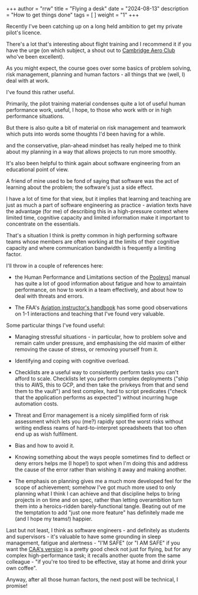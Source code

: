 +++
author = "rrw"
title = "Flying a desk"
date = "2024-08-13"
description = "How to get things done"
tags = [ ]
weight = "1"
+++

Recently I've been catching up on a long held ambition to get my
private pilot's licence.

There's a lot that's interesting about flight training and I recommend
it if you have the urge (on which subject, a shout out to [Cambridge Aero
Club](https://www.cambridgeaeroclub.com/) who've been excellent).

As you might expect, the course goes over some basics of problem
solving, risk management, planning and human factors - all things that
we (well, I) deal with at work.

I've found this rather useful.

Primarily, the pilot training material condenses quite a lot of useful
human performance work, useful, I hope, to those who work with or in
high performance situations.

But there is also quite a bit of material on risk management and
teamwork which puts into words some thoughts I'd been having for a
while.

and the conservative, plan-ahead mindset has
really helped me to think about my planning in a way that allows
projects to run more smoothly.

It's also been helpful to think again about software engineering from
an educational point of view.

A friend of mine used to be fond of saying that software was the act
of learning about the problem; the software's just a side effect.

I have a lot of time for that view, but it implies that learning and
teaching are just as much a part of software engineering as practice -
aviation texts have the advantage (for me) of describing this in a
high-pressure context where limited time, cognitive capacity and
limited information make it important to concentrate on the
essentials.

That's a situation I think is pretty common in high performing
software teams whose members are often working at the limits of their
cognitive capacity and where communication bandwidth is frequently a
limiting factor.

I'll throw in a couple of references here:

 - the Human Performance and Limitations section of the
[Pooleys](https://www.pooleys.com/shop/pooleys-air-pilot-publishing/air-pilots-manual-volume-6-human-performance-operational-procedures-book/)]
manual has quite a lot of good information about fatigue and how to
amaintain performance, on how to work in a team effectively, and about
how to deal with threats and errors.

 - The FAA's [Aviation instructor's
   handbook](https://www.faa.gov/regulations_policies/handbooks_manuals/aviation/aviation_instructors_handbook)
   has some good observations on 1-1 interactions and teaching that
   I've found very valuable.

Some particular things I've found useful:

 - Managing stressful situations - in particular, how to problem solve
   and remain calm under pressure, and emphasising the old maxim of
   either removing the cause of stress, or removing yourself from it.

 - Identifying and coping with cognitive overload.

 - Checklists are a useful way to consistently perform tasks you can't
   afford to scale. Checklists let you perform complex deployments
   ("ship this to AWS, this to GCP, and then take the privkeys from
   that and send them to the vault") and test complex, hard to script
   predicates ("check that the application performs as expected")
   without incurring huge automation costs.

 - Threat and Error management is a nicely simplified form of risk
   assessment which lets you (me?) rapidly spot the worst risks
   without writing endless reams of hard-to-interpret spreadsheets
   that too often end up as wish fulfilment.

 - Bias and how to avoid it.

 - Knowing something about the ways people sometimes find to
   deflect or deny errors helps me (I hope!) to spot when I'm doing
   this and address the cause of the error rather than wishing it away
   and making another.

 - The emphasis on planning gives me a much more developed feel for
   the scope of achievement; somehow I've got much more used to only
   planning what I think I can achieve and that discipline helps to
   bring projects in on time and on spec, rather than letting
   overambition turn them into a heroics-ridden barely-functional
   tangle. Beating out of me the temptation to add "just one more
   feature" has definitely made me (and I hope my teams!) happier.

Last but not least, I think as software engineers - and definitely as
students and supervisors - it's valuable to have some grounding in
sleep management, fatigue and alertness - "I'M SAFE" (or "I AM SAFE"
if you want the [CAA's
version](https://www.caa.co.uk/general-aviation/safety-topics/the-skyway-code/)
is a pretty good check not just for flying, but for any complex
high-performance task; it recalls another quote from the same
colleague - "if you're too tired to be effective, stay at home and
drink your own coffee".

Anyway, after all those human factors, the next post will be
technical, I promise!
